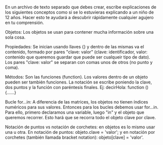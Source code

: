 En un archivo de texto separado que debes crear, escribe explicaciones de los siguientes conceptos como si se lo estuvieras explicando a un niño de 12 años. Hacer esto te ayudará a descubrir rápidamente cualquier agujero en tu comprensión.

Objetos: Los objetos se usan para contener mucha información sobre una sola cosa.

Propiedades: Se inician usando llaves {} y dentro de las mismas va el contenido, formado por pares "clave: valor" (clave: identificador, valor: contenido que queremos guardar que puede ser cualqueir tipo de dato). Los pares "clave: valor" se separan con comas unos de otros (no punto y coma).

Métodos: Son las funciones (function). Los valores dentro de un objeto pueden ser también funciones. La notación se escribe poniendo la clave, dos puntos y la función con paréntesis finales. Ej: decirHola: function () {......}

Bucle for…in: A diferencia de las matrices, los objetos no tienen índices numéricos para sus valores. Entonces para los bucles debemos usar for...in. Para ello, primero declaramos una variable, luego "in" y el objeto que queremos recorrer. Esto hará que se recorra todo el objeto clave por clave.

Notación de puntos vs notación de corchetes: en objetos es lo mismo usar una u otra. En notación de puntos: objeto.clave = 'valor'; y en notación por corchetes (también llamada bracket notation): objeto[clave] = 'valor'.